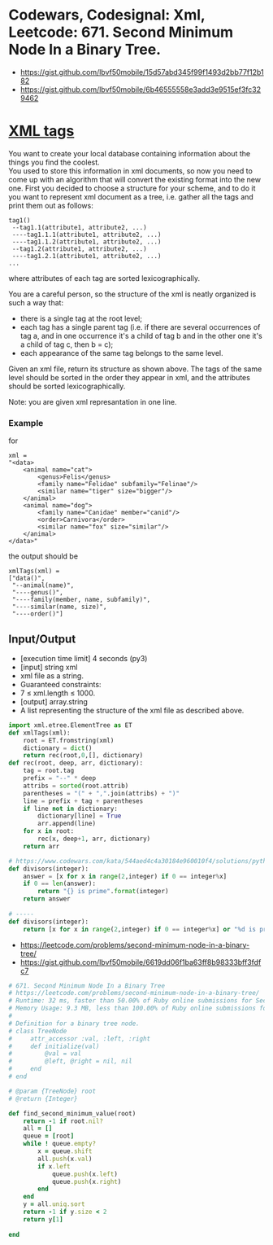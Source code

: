 # Codewars, Codesignal: Xml, Leetcode: 671. Second Minimum Node In a Binary Tree.

- https://gist.github.com/lbvf50mobile/15d57abd345f99f1493d2bb77f12b182
- https://gist.github.com/lbvf50mobile/6b46555558e3add3e9515ef3fc329462

# [XML tags](https://app.codesignal.com/arcade/python-arcade/picturing-the-parsibilities/93XzHLkTAQXJYzdFd)

You want to create your local database containing information about the things you find the coolest.  
You used to store this information in xml documents, so now you need to come up with an algorithm that will convert the existing 
 format into the new one. 
 First you decided to choose a structure for your scheme, and to do it you want to represent xml document as a tree, 
 i.e. gather all the tags and print them out as follows:
```
tag1()
 --tag1.1(attribute1, attribute2, ...)
 ----tag1.1.1(attribute1, attribute2, ...)
 ----tag1.1.2(attribute1, attribute2, ...)
 --tag1.2(attribute1, attribute2, ...)
 ----tag1.2.1(attribute1, attribute2, ...)
...
```

where attributes of each tag are sorted lexicographically.


You are a careful person, so the structure of the xml is neatly organized is such a way that:


- there is a single tag at the root level;
- each tag has a single parent tag (i.e. if there are several occurrences of tag a, and in one occurrence it's a child of tag b and in the other one it's a child of tag c, then b = c);
- each appearance of the same tag belongs to the same level.


Given an xml file, return its structure as shown above. The tags of the same level should be sorted in the order they appear in xml, and the attributes should be sorted lexicographically.


Note: you are given xml represantation in one line.


### Example

for
```
xml =
"<data>
    <animal name="cat">
    	<genus>Felis</genus>
        <family name="Felidae" subfamily="Felinae"/>
        <similar name="tiger" size="bigger"/>
    </animal>
    <animal name="dog">
        <family name="Canidae" member="canid"/>
        <order>Carnivora</order>
        <similar name="fox" size="similar"/>
    </animal>
</data>"
```

the output should be

```
xmlTags(xml) =
["data()",
 "--animal(name)",
 "----genus()",
 "----family(member, name, subfamily)",
 "----similar(name, size)",
 "----order()"]
```


## Input/Output

- [execution time limit] 4 seconds (py3)
- [input] string xml
- xml file as a string.
- Guaranteed constraints:
- 7 ≤ xml.length ≤ 1000.
- [output] array.string
- A list representing the structure of the xml file as described above.

```Python
import xml.etree.ElementTree as ET
def xmlTags(xml):
    root = ET.fromstring(xml)
    dictionary = dict()
    return rec(root,0,[], dictionary)
def rec(root, deep, arr, dictionary):
    tag = root.tag
    prefix = "--" * deep
    attribs = sorted(root.attrib)
    parentheses = "(" + ",".join(attribs) + ")"
    line = prefix + tag + parentheses
    if line not in dictionary:
        dictionary[line] = True
        arr.append(line)
    for x in root:
        rec(x, deep+1, arr, dictionary)
    return arr

```


```Python
# https://www.codewars.com/kata/544aed4c4a30184e960010f4/solutions/python
def divisors(integer):
    answer = [x for x in range(2,integer) if 0 == integer%x]
    if 0 == len(answer):
        return "{} is prime".format(integer)
    return answer
    
# -----
def divisors(integer):
    return [x for x in range(2,integer) if 0 == integer%x] or "%d is prime" % integer
```
- https://leetcode.com/problems/second-minimum-node-in-a-binary-tree/
- https://gist.github.com/lbvf50mobile/6619dd06f1ba63ff8b98333bff3fdfc7

```Ruby
# 671. Second Minimum Node In a Binary Tree
# https://leetcode.com/problems/second-minimum-node-in-a-binary-tree/
# Runtime: 32 ms, faster than 50.00% of Ruby online submissions for Second Minimum Node In a Binary Tree.
# Memory Usage: 9.3 MB, less than 100.00% of Ruby online submissions for Second Minimum Node In a Binary Tree.
# 
# Definition for a binary tree node.
# class TreeNode
#     attr_accessor :val, :left, :right
#     def initialize(val)
#         @val = val
#         @left, @right = nil, nil
#     end
# end

# @param {TreeNode} root
# @return {Integer}

def find_second_minimum_value(root)
    return -1 if root.nil?
    all = []
    queue = [root]
    while ! queue.empty?
        x = queue.shift
        all.push(x.val)
        if x.left
            queue.push(x.left)
            queue.push(x.right)
        end
    end
    y = all.uniq.sort
    return -1 if y.size < 2
    return y[1]
    
end
```
